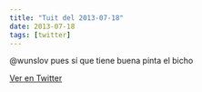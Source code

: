 ```yaml
---
title: "Tuit del 2013-07-18"
date: 2013-07-18
tags: [twitter]
---
```


@wunslov pues sí que tiene buena pinta el bicho



[Ver en Twitter](https://twitter.com/i/web/status/357924364118790144)
